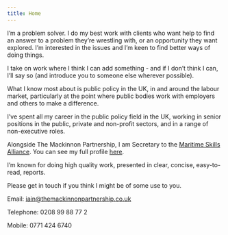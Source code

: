 ```yaml
---
title: Home
---
```


I’m a problem solver.   I do my best work with clients who want help to find an answer to a problem they’re wrestling with, or an opportunity they want explored.  I’m interested in the issues and I’m keen to find better ways of doing things. 

I take on work where I think I can add something - and if I don’t think I can, I’ll say so (and introduce you to someone else wherever possible). 

What I know most about is public policy in the UK, in and around the labour market, particularly at the point where public bodies work with employers and others to make a difference. 

I’ve spent all my career in the public policy field in the UK, working in senior positions in the public, private and non-profit sectors, and in a range of non-executive roles. 

Alongside The Mackinnon Partnership, I am Secretary to the [Maritime Skills Alliance](http://www.maritimeskills.org/).  You can see my full profile [here](https://www.linkedin.com/in/iain-mackinnon-0413221/).

I’m known for doing high quality work, presented in clear, concise, easy-to-read, reports. 

Please get in touch if you think I might be of some use to you.

Email: iain@themackinnonpartnership.co.uk

Telephone: 0208 99 88 77 2

Mobile: 0771 424 6740
